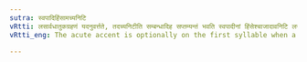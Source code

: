```yaml
---
sutra: स्वपादिहिंसामच्यनिटि
vRtti: लसार्वधातुकग्रहणं यदनुवर्त्तते, तदच्यनिटीति सम्बन्धादिह सप्तम्यन्तं भवति स्वपादीनां हिंसेश्चाजादावनिटि लसार्वधातुके परतोऽन्यतरस्यामादिरुदात्तो भवति ॥
vRtti_eng: The acute accent is optionally on the first syllable when a Personal-ending, being a _Sarvadhatuka_ tense affix beginning with a vowel, provided that the vowel is not the augment इट्, follows after स्वप् &c, or after हिंस् ॥

---
```

